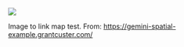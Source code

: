 ![](https://db-feed.s3.us-east-1.amazonaws.com/next-s3-uploads/d8f98366-27ea-4dee-92c0-53bdb08b9010/GO2IpYFXMAA_ida.jpeg)

Image to link map test.
From: https://gemini-spatial-example.grantcuster.com/